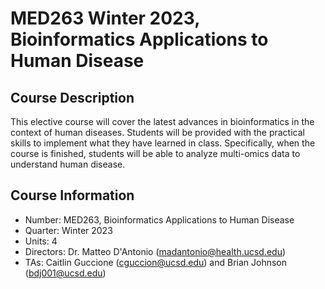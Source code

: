 # MED263 Winter 2023, Bioinformatics Applications to Human Disease

## Course Description
This elective course will cover the latest advances in bioinformatics in the context of human diseases. Students will be provided with the practical skills to implement what they have learned in class. Specifically, when the course is finished, students will be able to analyze multi-omics data to understand human disease.


## Course Information
* Number: MED263, Bioinformatics Applications to Human Disease
* Quarter: Winter 2023
* Units: 4
* Directors: Dr. Matteo D'Antonio (madantonio@health.ucsd.edu)
* TAs: Caitlin Guccione (cguccion@ucsd.edu) and Brian Johnson (bdj001@ucsd.edu)
